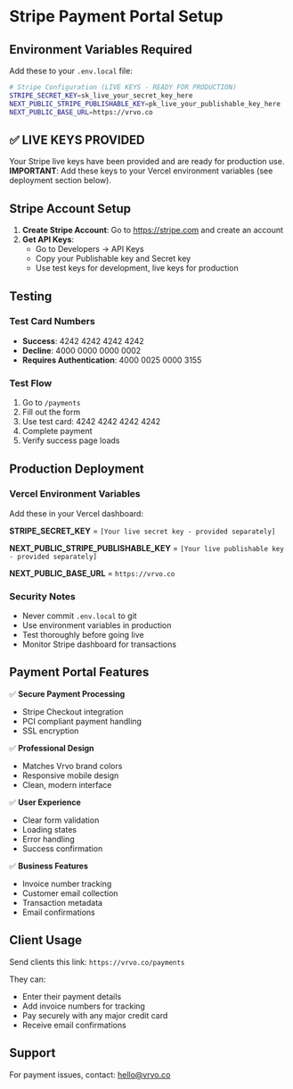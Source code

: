 # Stripe Payment Portal Setup

## Environment Variables Required

Add these to your `.env.local` file:

```bash
# Stripe Configuration (LIVE KEYS - READY FOR PRODUCTION)
STRIPE_SECRET_KEY=sk_live_your_secret_key_here
NEXT_PUBLIC_STRIPE_PUBLISHABLE_KEY=pk_live_your_publishable_key_here
NEXT_PUBLIC_BASE_URL=https://vrvo.co
```

## ✅ LIVE KEYS PROVIDED

Your Stripe live keys have been provided and are ready for production use.
**IMPORTANT**: Add these keys to your Vercel environment variables (see deployment section below).

## Stripe Account Setup

1. **Create Stripe Account**: Go to https://stripe.com and create an account
2. **Get API Keys**: 
   - Go to Developers → API Keys
   - Copy your Publishable key and Secret key
   - Use test keys for development, live keys for production

## Testing

### Test Card Numbers
- **Success**: 4242 4242 4242 4242
- **Decline**: 4000 0000 0000 0002
- **Requires Authentication**: 4000 0025 0000 3155

### Test Flow
1. Go to `/payments`
2. Fill out the form
3. Use test card: 4242 4242 4242 4242
4. Complete payment
5. Verify success page loads

## Production Deployment

### Vercel Environment Variables
Add these in your Vercel dashboard:

**STRIPE_SECRET_KEY** = `[Your live secret key - provided separately]`

**NEXT_PUBLIC_STRIPE_PUBLISHABLE_KEY** = `[Your live publishable key - provided separately]`

**NEXT_PUBLIC_BASE_URL** = `https://vrvo.co`

### Security Notes
- Never commit `.env.local` to git
- Use environment variables in production
- Test thoroughly before going live
- Monitor Stripe dashboard for transactions

## Payment Portal Features

✅ **Secure Payment Processing**
- Stripe Checkout integration
- PCI compliant payment handling
- SSL encryption

✅ **Professional Design**
- Matches Vrvo brand colors
- Responsive mobile design
- Clean, modern interface

✅ **User Experience**
- Clear form validation
- Loading states
- Error handling
- Success confirmation

✅ **Business Features**
- Invoice number tracking
- Customer email collection
- Transaction metadata
- Email confirmations

## Client Usage

Send clients this link: `https://vrvo.co/payments`

They can:
- Enter their payment details
- Add invoice numbers for tracking
- Pay securely with any major credit card
- Receive email confirmations

## Support

For payment issues, contact: hello@vrvo.co